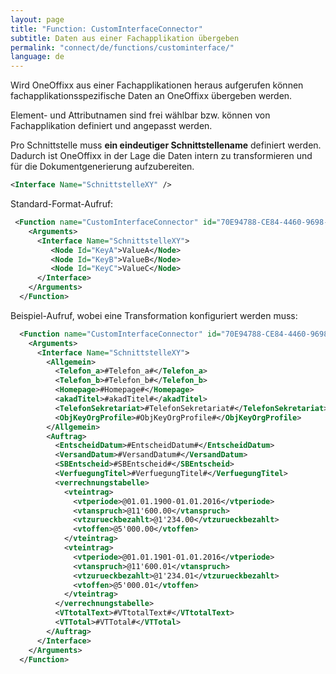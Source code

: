 ```yaml
---
layout: page
title: "Function: CustomInterfaceConnector"
subtitle: Daten aus einer Fachapplikation übergeben
permalink: "connect/de/functions/custominterface/"
language: de
---
```


Wird OneOffixx aus einer Fachapplikationen heraus aufgerufen können fachapplikationsspezifische Daten an OneOffixx übergeben werden.

Element- und Attributnamen sind frei wählbar bzw. können von Fachapplikation definiert und angepasst werden. 

Pro Schnittstelle muss __ein eindeutiger Schnittstellename__ definiert werden. Dadurch ist OneOffixx in der Lage die Daten intern zu transformieren und für die Dokumentgenerierung aufzubereiten.

```xml
<Interface Name="SchnittstelleXY" />
```
Standard-Format-Aufruf:

```xml
 <Function name="CustomInterfaceConnector" id="70E94788-CE84-4460-9698-5663878A295B">
    <Arguments>
      <Interface Name="SchnittstelleXY">
         <Node Id="KeyA">ValueA</Node>
         <Node Id="KeyB">ValueB</Node>
         <Node Id="KeyC">ValueC</Node>
      </Interface>
    </Arguments>
  </Function>
```

Beispiel-Aufruf, wobei eine Transformation konfiguriert werden muss:

```xml
  <Function name="CustomInterfaceConnector" id="70E94788-CE84-4460-9698-5663878A295B">
    <Arguments>
      <Interface Name="SchnittstelleXY">
        <Allgemein>
          <Telefon_a>#Telefon_a#</Telefon_a>
          <Telefon_b>#Telefon_b#</Telefon_b>
          <Homepage>#Homepage#</Homepage>
          <akadTitel>#akadTitel#</akadTitel>
          <TelefonSekretariat>#TelefonSekretariat#</TelefonSekretariat>
          <ObjKeyOrgProfile>#ObjKeyOrgProfile#</ObjKeyOrgProfile>
        </Allgemein>
        <Auftrag>
          <EntscheidDatum>#EntscheidDatum#</EntscheidDatum>
          <VersandDatum>#VersandDatum#</VersandDatum>
          <SBEntscheid>#SBEntscheid#</SBEntscheid>
          <VerfuegungTitel>#VerfuegungTitel#</VerfuegungTitel>
          <verrechnungstabelle>
            <vteintrag>
              <vtperiode>@01.01.1900-01.01.2016</vtperiode>
              <vtanspruch>@11'600.00</vtanspruch>
              <vtzurueckbezahlt>@1'234.00</vtzurueckbezahlt>
              <vtoffen>@5'000.00</vtoffen>
            </vteintrag>
            <vteintrag>
              <vtperiode>@01.01.1901-01.01.2016</vtperiode>
              <vtanspruch>@11'600.01</vtanspruch>
              <vtzurueckbezahlt>@1'234.01</vtzurueckbezahlt>
              <vtoffen>@5'000.01</vtoffen>
            </vteintrag>
          </verrechnungstabelle>
          <VTtotalText>#VTtotalText#</VTtotalText>
          <VTTotal>#VTTotal#</VTTotal>
        </Auftrag>
      </Interface>
    </Arguments>
  </Function>
```
